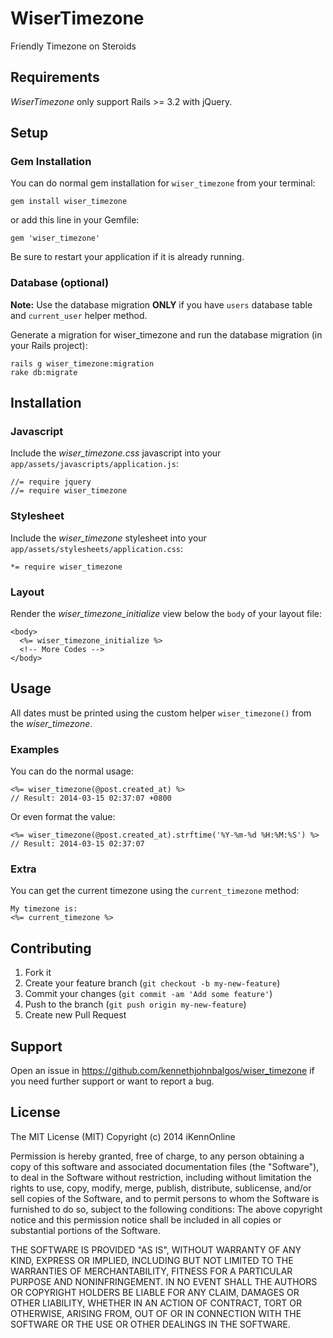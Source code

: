 # WiserTimezone

Friendly Timezone on Steroids

## Requirements

_WiserTimezone_ only support Rails >= 3.2 with jQuery.

## Setup

### Gem Installation

You can do normal gem installation for `wiser_timezone` from your terminal:

    gem install wiser_timezone

or add this line in your Gemfile:

    gem 'wiser_timezone'

Be sure to restart your application if it is already running.

### Database (optional)

**Note:**
Use the database migration **ONLY** if you have `users` database table and `current_user` helper method.

Generate a migration for wiser_timezone and run the database migration (in your Rails project):

    rails g wiser_timezone:migration
    rake db:migrate

## Installation

### Javascript

Include the _wiser_timezone.css_ javascript into your `app/assets/javascripts/application.js`:

	//= require jquery
	//= require wiser_timezone

### Stylesheet

Include the _wiser_timezone_ stylesheet into your `app/assets/stylesheets/application.css`:

	*= require wiser_timezone

### Layout

Render the _wiser_timezone_initialize_ view below the `body` of your layout file:

	<body>
	  <%= wiser_timezone_initialize %>
	  <!-- More Codes -->
	</body>


## Usage

All dates must be printed using the custom helper `wiser_timezone()` from the _wiser_timezone_.

### Examples

You can do the normal usage:

	<%= wiser_timezone(@post.created_at) %>
	// Result: 2014-03-15 02:37:07 +0800

Or even format the value:

	<%= wiser_timezone(@post.created_at).strftime('%Y-%m-%d %H:%M:%S') %>
	// Result: 2014-03-15 02:37:07

### Extra

You can get the current timezone using the `current_timezone` method:

	My timezone is:
	<%= current_timezone %>


## Contributing

1. Fork it
2. Create your feature branch (`git checkout -b my-new-feature`)
3. Commit your changes (`git commit -am 'Add some feature'`)
4. Push to the branch (`git push origin my-new-feature`)
5. Create new Pull Request

## Support
Open an issue in https://github.com/kennethjohnbalgos/wiser_timezone if you need further support or want to report a bug.

## License

The MIT License (MIT) Copyright (c) 2014 iKennOnline

Permission is hereby granted, free of charge, to any person obtaining a copy of this software and associated documentation files (the "Software"), to deal in the Software without restriction, including without limitation the rights to use, copy, modify, merge, publish, distribute, sublicense, and/or sell copies of the Software, and to permit persons to whom the Software is furnished to do so, subject to the following conditions: The above copyright notice and this permission notice shall be included in all copies or substantial portions of the Software.

THE SOFTWARE IS PROVIDED "AS IS", WITHOUT WARRANTY OF ANY KIND, EXPRESS OR IMPLIED, INCLUDING BUT NOT LIMITED TO THE WARRANTIES OF MERCHANTABILITY, FITNESS FOR A PARTICULAR PURPOSE AND NONINFRINGEMENT. IN NO EVENT SHALL THE AUTHORS OR COPYRIGHT HOLDERS BE LIABLE FOR ANY CLAIM, DAMAGES OR OTHER LIABILITY, WHETHER IN AN ACTION OF CONTRACT, TORT OR OTHERWISE, ARISING FROM, OUT OF OR IN CONNECTION WITH THE SOFTWARE OR THE USE OR OTHER DEALINGS IN THE SOFTWARE.
